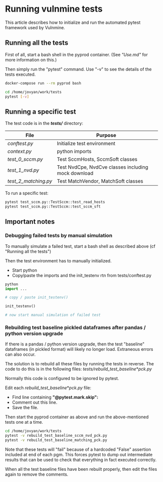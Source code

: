 # Running vulnmine tests

This article describes how to initialize and run the automated pytest framework used by Vulnmine.

## Running all the tests

First of all, start a bash shell in the pyprod container. (See _"Use.md"_ for more information on this.)

Then simply run the "pytest" command. Use "-v" to see the details of the tests executed.

```bash
docker-compose run --rm pyprod bash

cd /home/jovyan/work/tests
pytest [-v]
```


## Running a specific test

The test code is in the **_tests/_** directory:

| File | Purpose |
| ---- | ------- |
| _conftest.py_ | Initialize test environment |
| _context.py_ | python imports |
| _test_0_sccm.py_| Test SccmHosts, SccmSoft classes |
| _test_1_nvd.py_ | Test NvdCpe, NvdCve classes including mock download |
| _test_2_matching.py_ | Test MatchVendor, MatchSoft classes |

To run a specific test:

```bash
pytest test_sccm.py::TestSccm::test_read_hosts
pytest test_sccm.py::TestSccm::test_sccm_sft
```

## Important notes

### Debugging failed tests by manual simulation

To manually simulate a failed test, start a bash shell as described above (cf "Running all the tests")

Then the test environment has to manually initialized.

* Start python
* Copy/paste the imports and the init_testenv rtn from tests/conftest.py

```python
python
import ...

# copy / paste init_testenv()

init_testenv()

# now start manual simulation of failed test
```

### Rebuilding test baseline pickled dataframes after pandas / python version upgrade

If there is a pandas / python version upgrade, then the test "baseline" dataframes (in pickled format) will likely no longer load. Extraneous errors can also occur.

The solution is to rebuild all these files by running the tests in reverse. The code to do this is in the following files: _tests/rebuild_test_baseline_*_pck.py_

Normally this code is configured to be ignored by pytest.

Edit each _rebuild_test_baseline_*_pck.py_ file:

* Find line containing **"@pytest.mark.skip":**
* Comment out this line.
* Save the file.

Then start the pyprod container as above and run the above-mentioned tests one at a time.

```bash
cd /home/jovyan/work/tests
pytest -v rebuild_test_baseline_sccm_nvd_pck.py
pytest -v rebuild_test_baseline_matching_pck.py
```

Note that these tests will "fail" because of a hardcoded "False" assertion included at end of each pgm. This forces pytest to dump out intermediate results that can be used to check that everything in fact executed correctly.

When all the test baseline files have been rebuilt properly, then edit the files again to remove the comments.
